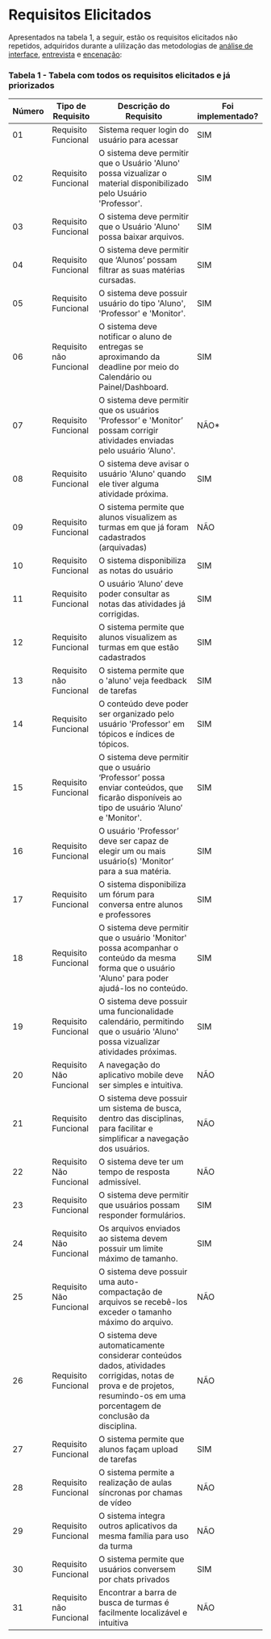 # Requisitos Elicitados

Apresentados na tabela 1, a seguir, estão os requisitos elicitados não repetidos, adquiridos durante a ulilização das metodologias de [análise de interface](https://requisitos-de-software.github.io/2024.2-Moodle/Entregas/02%20-%20Elicita%C3%A7%C3%A3o/Elicita%C3%A7%C3%A3o/analise_interface/), [entrevista](https://requisitos-de-software.github.io/2024.2-Moodle/Entregas/02%20-%20Elicita%C3%A7%C3%A3o/Elicita%C3%A7%C3%A3o/entrevista/) e [encenação](https://requisitos-de-software.github.io/2024.2-Moodle/Entregas/02%20-%20Elicita%C3%A7%C3%A3o/Elicita%C3%A7%C3%A3o/encenacao/): 

### Tabela 1 - Tabela com todos os requisitos elicitados e já priorizados
| Número  | Tipo de Requisito          | Descrição do Requisito  |  Foi implementado?  | 
|---------|----------------------------|-------------------------|---------------------|
| 01   |  Requisito Funcional          |  Sistema requer login do usuário para acessar | SIM | 
| 02   |  Requisito Funcional          |  O sistema deve permitir que o Usuário 'Aluno' possa vizualizar o material disponibilizado pelo Usuário 'Professor'. | SIM |
| 03   |  Requisito Funcional          |  O sistema deve permitir que o Usuário 'Aluno' possa baixar arquivos. | SIM |  
| 04      | Requisito Funcional        | O sistema deve permitir que ‘Alunos’ possam filtrar as suas matérias cursadas. | SIM |
| 05      | Requisito Funcional        | O sistema deve possuir usuário do tipo 'Aluno', 'Professor' e 'Monitor'. | SIM |
| 06      | Requisito não Funcional        | O sistema deve notificar o aluno de entregas se aproximando da deadline por meio do Calendário ou Painel/Dashboard. | SIM | 
| 07      | Requisito Funcional        | O sistema deve permitir que os usuários 'Professor’ e 'Monitor’ possam corrigir atividades enviadas pelo usuário ‘Aluno'. | NÃO* |
| 08   |  Requisito Funcional          |  O sistema deve avisar o usuário 'Aluno' quando ele tiver alguma atividade próxima.| SIM | 
| 09      |  Requisito Funcional       |  O sistema permite que alunos visualizem as turmas em que já foram cadastrados (arquivadas) | NÃO |
| 10      |  Requisito Funcional       |  O sistema disponibiliza as notas do usuário | SIM |
| 11      | Requisito Funcional        | O usuário ‘Aluno’ deve poder consultar as notas das atividades já corrigidas. | SIM |
| 12      |  Requisito Funcional       |  O sistema permite que alunos visualizem as turmas em que estão cadastrados| SIM |
| 13   |  Requisito não Funcional          |O sistema permite que o 'aluno' veja feedback de tarefas|  SIM |
| 14   |  Requisito Funcional          |  O conteúdo deve poder ser organizado pelo usuário 'Professor' em tópicos e índices de tópicos. |  SIM |
| 15      | Requisito Funcional        | O sistema deve permitir que o usuário ‘Professor’ possa enviar conteúdos, que ficarão disponíveis ao tipo de usuário ‘Aluno’ e 'Monitor'. | SIM |
| 16      | Requisito Funcional        | O usuário 'Professor’ deve ser capaz de elegir um ou mais usuário(s) 'Monitor’ para a sua matéria. | SIM |
| 17      |  Requisito Funcional       |  O sistema disponibiliza um fórum para conversa entre alunos e professores | SIM |
| 18      | Requisito Funcional         | O sistema deve permitir que o usuário 'Monitor' possa acompanhar o conteúdo da mesma forma que o usuário 'Aluno' para poder ajudá-los no conteúdo. | SIM |
| 19   |  Requisito Funcional          |  O sistema deve possuir uma funcionalidade calendário, permitindo que o usuário 'Aluno' possa vizualizar atividades próximas. | SIM |
| 20   |  Requisito Não Funcional      |  A navegação do aplicativo mobile deve ser simples e intuitiva. | NÃO | 
| 21   |  Requisito Funcional          |  O sistema deve possuir um sistema de busca, dentro das disciplinas, para facilitar e simplificar a navegação dos usuários.| NÃO | 
| 22      | Requisito Não Funcional     | O sistema deve ter um tempo de resposta admissível. | NÃO |
| 23      | Requisito Funcional         | O sistema deve permitir que usuários possam responder formulários. | SIM |
| 24      | Requisito Não Funcional     | Os arquivos enviados ao sistema devem possuir um limite máximo de tamanho. | SIM |
| 25      | Requisito Não Funcional     | O sistema deve possuir uma auto-compactação de arquivos se recebê-los exceder o tamanho máximo do arquivo.| NÃO | 
| 26      | Requisito Funcional        | O sistema deve automaticamente considerar conteúdos dados, atividades corrigidas, notas de prova e de projetos, resumindo-os em uma porcentagem de conclusão da disciplina.| NÃO |
| 27      |  Requisito Funcional       |  O sistema permite que alunos façam upload de tarefas | SIM |
| 28      |  Requisito Funcional       |  O sistema permite a realização de aulas síncronas por chamas de vídeo | NÃO |
| 29      |  Requisito Funcional       |  O sistema integra outros aplicativos da mesma família para uso da turma | NÃO |
| 30      |  Requisito Funcional       |  O sistema permite que usuários conversem por chats privados | SIM |
| 31   |  Requisito não Funcional          | Encontrar a barra de busca de turmas é facilmente localizável e intuitiva | NÃO |  